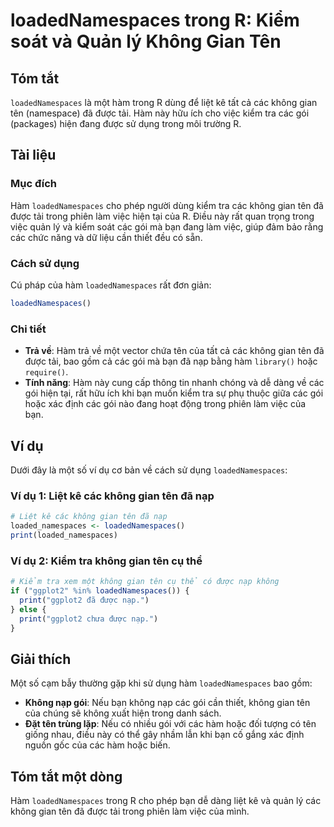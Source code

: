 <!--
Meta Description: # loadedNamespaces trong R: Kiểm soát và Quản lý Không Gian Tên ## Tóm tắt `loadedNamespaces` là một hàm trong R dùng để liệt kê tất cả các không gian...
Meta Keywords: các, không, tên, hàm, loadednamespaces
-->

# loadedNamespaces trong R: Kiểm soát và Quản lý Không Gian Tên

## Tóm tắt
`loadedNamespaces` là một hàm trong R dùng để liệt kê tất cả các không gian tên (namespace) đã được tải. Hàm này hữu ích cho việc kiểm tra các gói (packages) hiện đang được sử dụng trong môi trường R.

## Tài liệu
### Mục đích
Hàm `loadedNamespaces` cho phép người dùng kiểm tra các không gian tên đã được tải trong phiên làm việc hiện tại của R. Điều này rất quan trọng trong việc quản lý và kiểm soát các gói mà bạn đang làm việc, giúp đảm bảo rằng các chức năng và dữ liệu cần thiết đều có sẵn.

### Cách sử dụng
Cú pháp của hàm `loadedNamespaces` rất đơn giản:
```R
loadedNamespaces()
```

### Chi tiết
- **Trả về**: Hàm trả về một vector chứa tên của tất cả các không gian tên đã được tải, bao gồm cả các gói mà bạn đã nạp bằng hàm `library()` hoặc `require()`.
- **Tính năng**: Hàm này cung cấp thông tin nhanh chóng và dễ dàng về các gói hiện tại, rất hữu ích khi bạn muốn kiểm tra sự phụ thuộc giữa các gói hoặc xác định các gói nào đang hoạt động trong phiên làm việc của bạn.

## Ví dụ
Dưới đây là một số ví dụ cơ bản về cách sử dụng `loadedNamespaces`:

### Ví dụ 1: Liệt kê các không gian tên đã nạp
```R
# Liệt kê các không gian tên đã nạp
loaded_namespaces <- loadedNamespaces()
print(loaded_namespaces)
```

### Ví dụ 2: Kiểm tra không gian tên cụ thể
```R
# Kiểm tra xem một không gian tên cụ thể có được nạp không
if ("ggplot2" %in% loadedNamespaces()) {
  print("ggplot2 đã được nạp.")
} else {
  print("ggplot2 chưa được nạp.")
}
```

## Giải thích
Một số cạm bẫy thường gặp khi sử dụng hàm `loadedNamespaces` bao gồm:
- **Không nạp gói**: Nếu bạn không nạp các gói cần thiết, không gian tên của chúng sẽ không xuất hiện trong danh sách.
- **Đặt tên trùng lặp**: Nếu có nhiều gói với các hàm hoặc đối tượng có tên giống nhau, điều này có thể gây nhầm lẫn khi bạn cố gắng xác định nguồn gốc của các hàm hoặc biến.

## Tóm tắt một dòng
Hàm `loadedNamespaces` trong R cho phép bạn dễ dàng liệt kê và quản lý các không gian tên đã được tải trong phiên làm việc của mình.